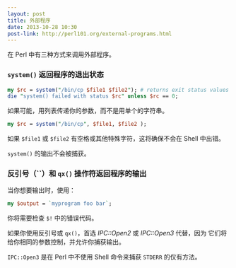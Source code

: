 ```yaml
---
layout: post
title: 外部程序
date: 2013-10-28 10:30
post-link: http://perl101.org/external-programs.html
---
```


在 Perl 中有三种方式来调用外部程序。

### `system()` 返回程序的退出状态

```perl
my $rc = system("/bin/cp $file1 $file2"); # returns exit status values
die "system() failed with status $rc" unless $rc == 0;
```

如果可能，用列表传递你的参数，而不是用单个的字符串。

```perl
my $rc = system("/bin/cp", $file1, $file2 );
```

如果 `$file1` 或 `$file2` 有空格或其他特殊字符，这将确保不会在 Shell
中出错。

`system()` 的输出不会被捕获。

### 反引号（\`\`）和 `qx()` 操作符返回程序的输出

当你想要输出时，使用：

```perl
my $output = `myprogram foo bar`;
```

你将需要检查 `$!` 中的错误代码。

如果你使用反引号或 `qx()`，首选 *IPC::Open2* 或 *IPC::Open3* 代替，因为
它们将给你相同的参数控制，并允许你捕获输出。

`IPC::Open3` 是在 Perl 中不使用 Shell 命令来捕获 `STDERR` 的仅有方法。
